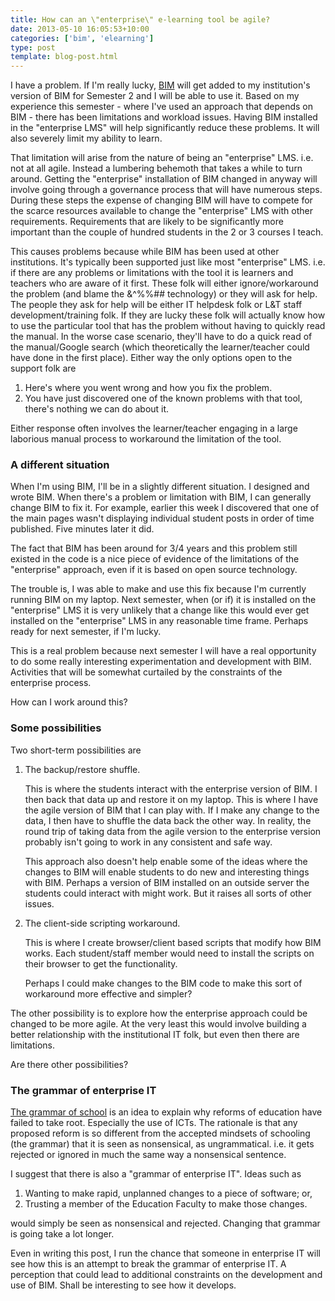 ```yaml
---
title: How can an \"enterprise\" e-learning tool be agile?
date: 2013-05-10 16:05:53+10:00
categories: ['bim', 'elearning']
type: post
template: blog-post.html
---
```

I have a problem. If I'm really lucky, [BIM](/blog2/research/bam-blog-aggregation-management/) will get added to my institution's version of BIM for Semester 2 and I will be able to use it. Based on my experience this semester - where I've used an approach that depends on BIM - there has been limitations and workload issues. Having BIM installed in the "enterprise LMS" will help significantly reduce these problems. It will also severely limit my ability to learn.

That limitation will arise from the nature of being an "enterprise" LMS. i.e. not at all agile. Instead a lumbering behemoth that takes a while to turn around. Getting the "enterprise" installation of BIM changed in anyway will involve going through a governance process that will have numerous steps. During these steps the expense of changing BIM will have to compete for the scarce resources available to change the "enterprise" LMS with other requirements. Requirements that are likely to be significantly more important than the couple of hundred students in the 2 or 3 courses I teach.

This causes problems because while BIM has been used at other institutions. It's typically been supported just like most "enterprise" LMS. i.e. if there are any problems or limitations with the tool it is learners and teachers who are aware of it first. These folk will either ignore/workaround the problem (and blame the &^%%## technology) or they will ask for help. The people they ask for help will be either IT helpdesk folk or L&T staff development/training folk. If they are lucky these folk will actually know how to use the particular tool that has the problem without having to quickly read the manual. In the worse case scenario, they'll have to do a quick read of the manual/Google search (which theoretically the learner/teacher could have done in the first place). Either way the only options open to the support folk are

1. Here's where you went wrong and how you fix the problem.
2. You have just discovered one of the known problems with that tool, there's nothing we can do about it.

Either response often involves the learner/teacher engaging in a large laborious manual process to workaround the limitation of the tool.

### A different situation

When I'm using BIM, I'll be in a slightly different situation. I designed and wrote BIM. When there's a problem or limitation with BIM, I can generally change BIM to fix it. For example, earlier this week I discovered that one of the main pages wasn't displaying individual student posts in order of time published. Five minutes later it did.

The fact that BIM has been around for 3/4 years and this problem still existed in the code is a nice piece of evidence of the limitations of the "enterprise" approach, even if it is based on open source technology.

The trouble is, I was able to make and use this fix because I'm currently running BIM on my laptop. Next semester, when (or if) it is installed on the "enterprise" LMS it is very unlikely that a change like this would ever get installed on the "enterprise" LMS in any reasonable time frame. Perhaps ready for next semester, if I'm lucky.

This is a real problem because next semester I will have a real opportunity to do some really interesting experimentation and development with BIM. Activities that will be somewhat curtailed by the constraints of the enterprise process.

How can I work around this?

### Some possibilities

Two short-term possibilities are

1. The backup/restore shuffle.
    
    This is where the students interact with the enterprise version of BIM. I then back that data up and restore it on my laptop. This is where I have the agile version of BIM that I can play with. If I make any change to the data, I then have to shuffle the data back the other way. In reality, the round trip of taking data from the agile version to the enterprise version probably isn't going to work in any consistent and safe way.
    
    This approach also doesn't help enable some of the ideas where the changes to BIM will enable students to do new and interesting things with BIM. Perhaps a version of BIM installed on an outside server the students could interact with might work. But it raises all sorts of other issues.
    
2. The client-side scripting workaround.
    
    This is where I create browser/client based scripts that modify how BIM works. Each student/staff member would need to install the scripts on their browser to get the functionality.
    
    Perhaps I could make changes to the BIM code to make this sort of workaround more effective and simpler?
    

The other possibility is to explore how the enterprise approach could be changed to be more agile. At the very least this would involve building a better relationship with the institutional IT folk, but even then there are limitations.

Are there other possibilities?

### The grammar of enterprise IT

[The grammar of school](/blog2/2009/04/24/models-of-growth-responding-to-the-grammar-of-school/) is an idea to explain why reforms of education have failed to take root. Especially the use of ICTs. The rationale is that any proposed reform is so different from the accepted mindsets of schooling (the grammar) that it is seen as nonsensical, as ungrammatical. i.e. it gets rejected or ignored in much the same way a nonsensical sentence.

I suggest that there is also a "grammar of enterprise IT". Ideas such as

1. Wanting to make rapid, unplanned changes to a piece of software; or,
2. Trusting a member of the Education Faculty to make those changes.

would simply be seen as nonsensical and rejected. Changing that grammar is going take a lot longer.

Even in writing this post, I run the chance that someone in enterprise IT will see how this is an attempt to break the grammar of enterprise IT. A perception that could lead to additional constraints on the development and use of BIM. Shall be interesting to see how it develops.